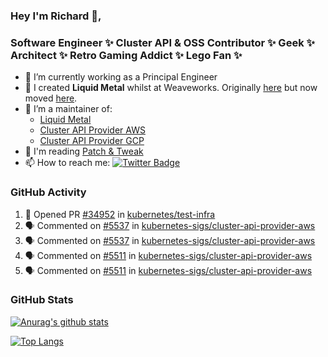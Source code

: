 ### Hey I'm Richard 👋, 

<h3 align="left">Software Engineer ✨ Cluster API & OSS Contributor ✨ Geek ✨ Architect ✨ Retro Gaming Addict ✨ Lego Fan ✨</h3>

- 🔭 I’m currently working as a Principal Engineer
- 📯 I created **Liquid Metal** whilst at Weaveworks. Originally [here](https://github.com/weaveworks-liquidmetal) but now moved [here](https://github.com/liquidmetal-dev).
- 👯 I’m a maintainer of:
  -  [Liquid Metal](https://github.com/liquidmetal-dev)
  -  [Cluster API Provider AWS](https://github.com/kubernetes-sigs/cluster-api-provider-aws)
  -  [Cluster API Provider GCP](https://github.com/kubernetes-sigs/cluster-api-provider-gcp)
- 💬 I'm reading [Patch & Tweak](https://bjooks.com/products/patch-tweak-exploring-modular-synthesis)
- 📫 How to reach me: [![Twitter Badge](https://img.shields.io/badge/-@fruit_case-00acee?style=flat&logo=Twitter&logoColor=white)](https://twitter.com/intent/follow?screen_name=fruit_case "Follow on Twitter")

### GitHub Activity 

<!--START_SECTION:activity-->
1. 💪 Opened PR [#34952](https://github.com/kubernetes/test-infra/pull/34952) in [kubernetes/test-infra](https://github.com/kubernetes/test-infra)
2. 🗣 Commented on [#5537](https://github.com/kubernetes-sigs/cluster-api-provider-aws/pull/5537#issuecomment-2956217269) in [kubernetes-sigs/cluster-api-provider-aws](https://github.com/kubernetes-sigs/cluster-api-provider-aws)
3. 🗣 Commented on [#5537](https://github.com/kubernetes-sigs/cluster-api-provider-aws/pull/5537#issuecomment-2956186565) in [kubernetes-sigs/cluster-api-provider-aws](https://github.com/kubernetes-sigs/cluster-api-provider-aws)
4. 🗣 Commented on [#5511](https://github.com/kubernetes-sigs/cluster-api-provider-aws/pull/5511#issuecomment-2955869913) in [kubernetes-sigs/cluster-api-provider-aws](https://github.com/kubernetes-sigs/cluster-api-provider-aws)
5. 🗣 Commented on [#5511](https://github.com/kubernetes-sigs/cluster-api-provider-aws/pull/5511#issuecomment-2955868722) in [kubernetes-sigs/cluster-api-provider-aws](https://github.com/kubernetes-sigs/cluster-api-provider-aws)
<!--END_SECTION:activity-->

### GitHub Stats

[![Anurag's github stats](https://github-readme-stats.vercel.app/api?username=richardcase&count_private=true&show_icons=true)](https://github.com/anuraghazra/github-readme-stats)

[![Top Langs](https://github-readme-stats.vercel.app/api/top-langs/?username=richardcase&hide=html&layout=compact)](https://github.com/anuraghazra/github-readme-stats)
